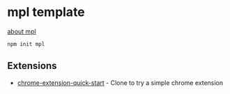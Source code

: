 # mpl template

[about mpl](https://github.com/lencx/create-mpl)

```bash
npm init mpl
```

## Extensions

- [chrome-extension-quick-start](https://github.com/metahot/chrome-extension-quick-start) - Clone to try a simple chrome extension
